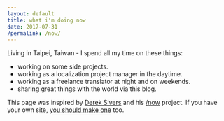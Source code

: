 ```yaml
---
layout: default
title: what i'm doing now
date: 2017-07-31
/permalink: /now/
---
```


Living in Taipei, Taiwan - I spend all my time on these things:
<ul class="dashed">
  <li>working on some side projects.</li>
  <li>working as a localization project manager in the daytime.</li>
  <li>working as a freelance translator at night and on weekends.</li>
  <li>sharing great things with the world via this blog.</li>
</ul>

This page was inspired by [Derek Sivers](https://sivers.org/ "Derek Sivers") and his [/now](http://nownownow.com/) project. If you have your own site, [you should make one](http://nownownow.com/about "about nownownow.com") too.

